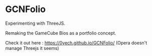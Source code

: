 # GCNFolio

Experimenting with ThreeJS.

Remaking the GameCube Bios as a portfolio concept.

Check it out here : https://0yech.github.io/GCNFolio/ (Opera doesn't manage Threejs it seems)
